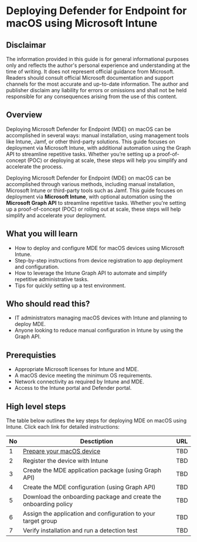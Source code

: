 # Deploying Defender for Endpoint for macOS using Microsoft Intune

## Disclaimar
The information provided in this guide is for general informational purposes only and reflects the author's personal experience and understanding at the time of writing. It does not represent official guidance from Microsoft. Readers should consult official Microsoft documentation and support channels for the most accurate and up-to-date information. The author and publisher disclaim any liability for errors or omissions and shall not be held responsible for any consequences arising from the use of this content.

## Overview
Deploying Microsoft Defender for Endpoint (MDE) on macOS can be accomplished in several ways: manual installation, using management tools like Intune, Jamf, or other third-party solutions. This guide focuses on deployment via Microsoft Intune, with additional automation using the Graph API to streamline repetitive tasks. Whether you’re setting up a proof-of-concept (POC) or deploying at scale, these steps will help you simplify and accelerate the process.

Deploying Microsoft Defender for Endpoint (MDE) on macOS can be accomplished through various methods, including manual installation, Microsoft Intune or third-party tools such as Jamf. This guide focuses on deployment via **Microsoft Intune**, with optional automation using the **Microsoft Graph API** to streamline repetitive tasks. Whether you're setting up a proof-of-concept (POC) or rolling out at scale, these steps will help simplify and accelerate your deployment.

## What you will learn
- How to deploy and configure MDE for macOS devices using Microsoft Intune.
- Step-by-step instructions from device registration to app deployment and configuration.
- How to leverage the Intune Graph API to automate and simplify repetitive administrative tasks.
- Tips for quickly setting up a test environment.

## Who should read this?
- IT administrators managing macOS devices with Intune and planning to deploy MDE.
- Anyone looking to reduce manual configuration in Intune by using the Graph API.

## Prerequisties
- Appropriate Microsoft licenses for Intune and MDE.
- A macOS device meeting the minimum OS requirements.
- Network connectivity as required by Intune and MDE.
- Access to the Intune portal and Defender portal.

## High level steps
The table below outlines the key steps for deploying MDE on macOS using Intune. Click each link for detailed instructions:

| No | Desctiption | URL | 
| ------ | ------ | ------ |
| 1 | [Prepare your macOS device](https://github.com/yujiaoMSFT/Microsoft-Defender-For-Endpoint/blob/21bb061f08ad452f0433a2152521e6be31ea472a/macOS/Deploy-MDE-macOS-with-Intune/1_prepare_macOS_device.md) | TBD|
| 2 | Register the device with Intune | TBD|
| 3 | Create the MDE application package (using Graph API) | TBD |
| 4 | Create the MDE configuration (using Graph API) | TBD |
| 5 | Download the onboarding package and create the onboarding policy | TBD |
| 6 | Assign the application and configuration to your target group | TBD | 
| 7 | Verify installation and run a detection test | TBD | 

